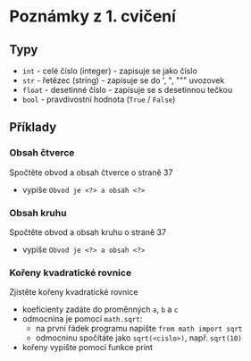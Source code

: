 # Poznámky z 1. cvičení

## Typy
 * `int` - celé číslo (integer) - zapisuje se jako číslo
 * `str` - řetězec (string) - zapisuje se do ', ", """ uvozovek
 * `float` - desetinné číslo - zapisuje se s desetinnou tečkou
 * `bool` - pravdivostní hodnota (`True` / `False`)

## Příklady

### Obsah čtverce
Spočtěte obvod a obsah čtverce o straně 37
 - vypíše `Obvod je <?> a obsah <?>`

### Obsah kruhu
Spočtěte obvod a obsah kruhu o straně 37
 - vypíše `Obvod je <?> a obsah <?>`

### Kořeny kvadratické rovnice
Zjistěte kořeny kvadratické rovnice
 - koeficienty zadáte do proměnných `a`, `b` a `c`
 - odmocnina je pomocí `math.sqrt`:
    - na první řádek programu napište `from math import sqrt`
    - odmocninu spočítáte jako `sqrt(<cislo>)`, např. `sqrt(10)`
 - kořeny vypište pomocí funkce print
